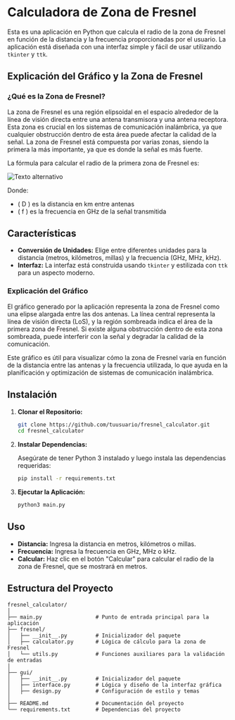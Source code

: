 # Calculadora de Zona de Fresnel

Esta es una aplicación en Python que calcula el radio de la zona de Fresnel en función de la distancia y la frecuencia proporcionadas por el usuario. La aplicación está diseñada con una interfaz simple y fácil de usar utilizando `tkinter` y `ttk`.

## Explicación del Gráfico y la Zona de Fresnel

### ¿Qué es la Zona de Fresnel?

La zona de Fresnel es una región elipsoidal en el espacio alrededor de la línea de visión directa entre una antena transmisora y una antena receptora. Esta zona es crucial en los sistemas de comunicación inalámbrica, ya que cualquier obstrucción dentro de esta área puede afectar la calidad de la señal. La zona de Fresnel está compuesta por varias zonas, siendo la primera la más importante, ya que es donde la señal es más fuerte.

La fórmula para calcular el radio de la primera zona de Fresnel es:

![Texto alternativo](https://www.prored.es/wp-content/uploads/2018/08/prored-formula-zona-primera-de-fresnel-en-metros-v2.png)

Donde:

- \( D \) es la distancia en km entre antenas
- \( f \) es la frecuencia en GHz de la señal transmitida

## Características

- **Conversión de Unidades:** Elige entre diferentes unidades para la distancia (metros, kilómetros, millas) y la frecuencia (GHz, MHz, kHz).
- **Interfaz:** La interfaz está construida usando `tkinter` y estilizada con `ttk` para un aspecto moderno.

### Explicación del Gráfico

El gráfico generado por la aplicación representa la zona de Fresnel como una elipse alargada entre las dos antenas. La línea central representa la línea de visión directa (LoS), y la región sombreada indica el área de la primera zona de Fresnel. Si existe alguna obstrucción dentro de esta zona sombreada, puede interferir con la señal y degradar la calidad de la comunicación.

Este gráfico es útil para visualizar cómo la zona de Fresnel varía en función de la distancia entre las antenas y la frecuencia utilizada, lo que ayuda en la planificación y optimización de sistemas de comunicación inalámbrica.

## Instalación

1. **Clonar el Repositorio:**

   ```bash
   git clone https://github.com/tuusuario/fresnel_calculator.git
   cd fresnel_calculator
   ```

2. **Instalar Dependencias:**

   Asegúrate de tener Python 3 instalado y luego instala las dependencias requeridas:

   ```bash
   pip install -r requirements.txt
   ```

3. **Ejecutar la Aplicación:**

   ```bash
   python3 main.py
   ```

## Uso

- **Distancia:** Ingresa la distancia en metros, kilómetros o millas.
- **Frecuencia:** Ingresa la frecuencia en GHz, MHz o kHz.
- **Calcular:** Haz clic en el botón "Calcular" para calcular el radio de la zona de Fresnel, que se mostrará en metros.

## Estructura del Proyecto

```plaintext
fresnel_calculator/
│
├── main.py                 # Punto de entrada principal para la aplicación
├── fresnel/
│   ├── __init__.py         # Inicializador del paquete
│   ├── calculator.py       # Lógica de cálculo para la zona de Fresnel
│   └── utils.py            # Funciones auxiliares para la validación de entradas
│
├── gui/
│   ├── __init__.py         # Inicializador del paquete
│   ├── interface.py        # Lógica y diseño de la interfaz gráfica
│   ├── design.py           # Configuración de estilo y temas
│
├── README.md               # Documentación del proyecto
└── requirements.txt        # Dependencias del proyecto
```
